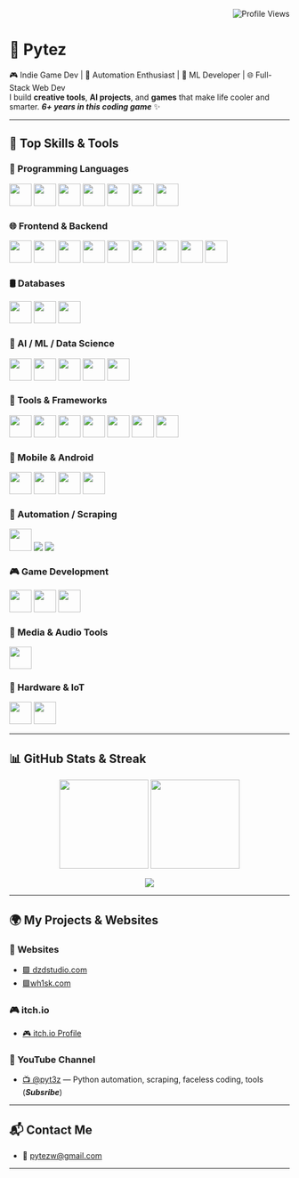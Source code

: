 <!-- Profile View Counter -->
<p align="right">
  <img src="https://komarev.com/ghpvc/?username=Pytez&label=Profile%20views&color=0e75b6&style=flat" alt="Profile Views">
</p>

# 👋 Pytez

🎮 Indie Game Dev | 🤖 Automation Enthusiast | 🧠 ML Developer | 🌐 Full-Stack Web Dev  
I build **creative tools**, **AI projects**, and **games** that make life cooler and smarter.
***6+ years in this coding game*** ✨

---

## 🚀 Top Skills & Tools

### 🧠 Programming Languages
<p align="left">
  <img src="https://cdn.jsdelivr.net/gh/devicons/devicon/icons/python/python-original.svg" width="40" />
  <img src="https://cdn.jsdelivr.net/gh/devicons/devicon/icons/javascript/javascript-original.svg" width="40" />
  <img src="https://cdn.jsdelivr.net/gh/devicons/devicon/icons/typescript/typescript-original.svg" width="40" />
  <img src="https://cdn.jsdelivr.net/gh/devicons/devicon/icons/csharp/csharp-original.svg" width="40" />
  <img src="https://cdn.jsdelivr.net/gh/devicons/devicon/icons/lua/lua-original.svg" width="40" />
  <img src="https://cdn.jsdelivr.net/gh/devicons/devicon/icons/php/php-original.svg" width="40" />
  <img src="https://cdn.jsdelivr.net/gh/devicons/devicon/icons/bash/bash-original.svg" width="40" />
</p>

### 🌐 Frontend & Backend
<p align="left">
  <img src="https://cdn.jsdelivr.net/gh/devicons/devicon/icons/react/react-original.svg" width="40"/>
  <img src="https://cdn.jsdelivr.net/gh/devicons/devicon/icons/nextjs/nextjs-original.svg" width="40"/>
  <img src="https://cdn.jsdelivr.net/gh/devicons/devicon/icons/html5/html5-original.svg" width="40"/>
  <img src="https://cdn.jsdelivr.net/gh/devicons/devicon/icons/css3/css3-original.svg" width="40"/>
  <img src="https://cdn.jsdelivr.net/gh/devicons/devicon/icons/bootstrap/bootstrap-original.svg" width="40"/>
  <img src="https://cdn.jsdelivr.net/gh/devicons/devicon/icons/express/express-original.svg" width="40"/>
  <img src="https://cdn.jsdelivr.net/gh/devicons/devicon/icons/nodejs/nodejs-original.svg" width="40"/>
  <img src="https://cdn.jsdelivr.net/gh/devicons/devicon/icons/firebase/firebase-plain.svg" width="40"/>
  <img src="https://cdn.jsdelivr.net/gh/devicons/devicon/icons/wordpress/wordpress-original.svg" width="40"/>
</p>

### 🛢️ Databases
<p align="left">
  <img src="https://cdn.jsdelivr.net/gh/devicons/devicon/icons/mysql/mysql-original.svg" width="40"/>
  <img src="https://cdn.jsdelivr.net/gh/devicons/devicon/icons/sqlite/sqlite-original.svg" width="40"/>
  <img src="https://cdn.jsdelivr.net/gh/devicons/devicon/icons/mongodb/mongodb-original.svg" width="40"/>
</p>

### 🔬 AI / ML / Data Science
<p align="left">
  <img src="https://cdn.jsdelivr.net/gh/devicons/devicon/icons/pytorch/pytorch-original.svg" width="40"/>
  <img src="https://cdn.jsdelivr.net/gh/devicons/devicon/icons/opencv/opencv-original.svg" width="40"/>
  <img src="https://cdn.jsdelivr.net/gh/devicons/devicon/icons/tensorflow/tensorflow-original.svg" width="40"/>
  <img src="https://cdn.jsdelivr.net/gh/devicons/devicon/icons/pandas/pandas-original.svg" width="40"/>
  <img src="https://huggingface.co/front/assets/huggingface_logo-noborder.svg" width="40" />
</p>

### 🔧 Tools & Frameworks
<p align="left">
  <img src="https://cdn.jsdelivr.net/gh/devicons/devicon/icons/docker/docker-original.svg" width="40"/>
  <img src="https://cdn.jsdelivr.net/gh/devicons/devicon/icons/git/git-original.svg" width="40"/>
  <img src="https://cdn.jsdelivr.net/gh/devicons/devicon/icons/linux/linux-original.svg" width="40"/>
  <img src="https://cdn.jsdelivr.net/gh/devicons/devicon/icons/flask/flask-original.svg" width="40"/>
  <img src="https://cdn.jsdelivr.net/gh/devicons/devicon/icons/django/django-plain.svg" width="40"/>
  <img src="https://cdn.jsdelivr.net/gh/devicons/devicon/icons/figma/figma-original.svg" width="40"/>
  <img src="https://cdn.jsdelivr.net/gh/devicons/devicon/icons/postman/postman-original.svg" width="40"/>
</p>

### 📱 Mobile & Android
<p align="left">
  <img src="https://cdn.jsdelivr.net/gh/devicons/devicon/icons/android/android-original.svg" width="40"/>
  <img src="https://cdn.jsdelivr.net/gh/devicons/devicon/icons/kotlin/kotlin-original.svg" width="40"/>
  <img src="https://cdn.jsdelivr.net/gh/devicons/devicon/icons/androidstudio/androidstudio-original.svg" width="40"/>
  <img src="https://api.accredible.com/v1/frontend/credential_website_embed_image/badge/79243562" height="40"/>
</p>

### 🧪 Automation / Scraping
<p align="left">
  <img src="https://cdn.jsdelivr.net/gh/devicons/devicon/icons/selenium/selenium-original.svg" width="40"/>
  <img src="https://img.shields.io/badge/-Playwright-2D2E83?logo=microsoft&logoColor=white&style=flat" />
  <img src="https://img.shields.io/badge/-DrissionPage-000000?style=flat" />
</p>

### 🎮 Game Development
<p align="left">
  <img src="https://cdn.jsdelivr.net/gh/devicons/devicon/icons/unity/unity-original.svg" width="40"/>
  <img src="https://cdn.jsdelivr.net/gh/devicons/devicon/icons/godot/godot-original.svg" width="40"/>
  <img src="https://cdn.jsdelivr.net/gh/devicons/devicon/icons/blender/blender-original.svg" width="40"/>
</p>

### 🎨 Media & Audio Tools
<p align="left">
  <img src="https://cdn.jsdelivr.net/gh/devicons/devicon/icons/photoshop/photoshop-plain.svg" width="40"/>
</p>

### 🧪 Hardware & IoT
<p align="left">
  <img src="https://cdn.jsdelivr.net/gh/devicons/devicon/icons/arduino/arduino-original.svg" width="40"/>
  <img src="https://upload.wikimedia.org/wikipedia/en/thumb/c/cb/Raspberry_Pi_Logo.svg/512px-Raspberry_Pi_Logo.svg.png" height="40"/>
</p>

---

## 📊 GitHub Stats & Streak

<p align="center">
  <img src="https://github-readme-stats.vercel.app/api?username=Pytez&show_icons=true&theme=tokyonight&hide=contribs,prs" height="160"/>
  <img src="https://github-readme-stats.vercel.app/api/top-langs/?username=Pytez&layout=compact&theme=tokyonight" height="160"/>
</p>

<p align="center">
  <img src="https://streak-stats.demolab.com/?user=Pytez&theme=tokyonight&hide_border=true" />
</p>

---

## 🌍 My Projects & Websites

### 📌 Websites  
- [🟪 dzdstudio.com](https://www.dzdstudio.com)  
- [🟩wh1sk.com](https://www.wh1sk.com)

### 🎮 itch.io  
- [🎮 itch.io Profile](https://pytez.itch.io/)

### 🎥 YouTube Channel  
- [📺 @pyt3z](https://www.youtube.com/@pyt3z) — Python automation, scraping, faceless coding, tools (***Subsribe***)

---

## 📬 Contact Me

- 📧 pytezw@gmail.com  

---
